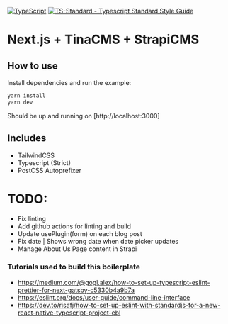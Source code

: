 [![TypeScript](https://img.shields.io/badge/%3C%2F%3E-TypeScript-%230074c1.svg)](http://www.typescriptlang.org/)
[![TS-Standard - Typescript Standard Style Guide](https://badgen.net/badge/code%20style/ts-standard/blue?icon=typescript)](https://github.com/standard/ts-standard)

# Next.js + TinaCMS + StrapiCMS

## How to use

Install dependencies and run the example:

```bash
yarn install
yarn dev
```
Should be up and running on [http://localhost:3000]


## Includes
- TailwindCSS
- Typescript (Strict)
- PostCSS Autoprefixer

# TODO: 

- Fix linting
- Add github actions for linting and build
- Update usePlugin(form) on each blog post
- Fix date | Shows wrong date when date picker updates
- Manage About Us Page content in Strapi


### Tutorials used to build this boilerplate
- https://medium.com/@gogl.alex/how-to-set-up-typescript-eslint-prettier-for-next-gatsby-c5330b4a9b7a
- https://eslint.org/docs/user-guide/command-line-interface
- https://dev.to/risafj/how-to-set-up-eslint-with-standardjs-for-a-new-react-native-typescript-project-ebl